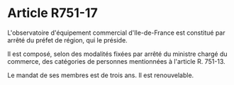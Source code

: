 # Article R751-17

L'observatoire d'équipement commercial d'Ile-de-France est constitué par arrêté du préfet de région, qui le préside.

Il est composé, selon des modalités fixées par arrêté du ministre chargé du commerce, des catégories de personnes mentionnées à l'article R. 751-13.

Le mandat de ses membres est de trois ans. Il est renouvelable.
